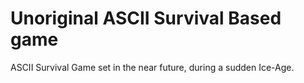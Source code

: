 # Unoriginal ASCII Survival Based game


ASCII Survival Game set in the near future, during a sudden Ice-Age.
